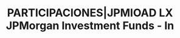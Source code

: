 ---
layout: asset
title: PARTICIPACIONES|JPMIOAD LX JPMorgan Investment Funds - In
isin: LU0289473059
---